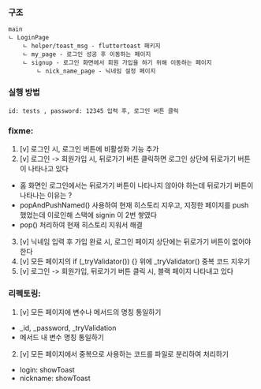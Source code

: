 ### 구조
    main
    ㄴ LoginPage
        ㄴ helper/toast_msg - fluttertoast 패키지
        ㄴ my_page - 로그인 성공 후 이동하는 페이지
        ㄴ signup - 로그인 화면에서 회원 가입을 하기 위해 이동하는 페이지
            ㄴ nick_name_page - 닉네임 설정 페이지

### 실행 방법
    id: tests , password: 12345 입력 후, 로그인 버튼 클릭

### fixme:
1. [v] 로그인 시, 로그인 버튼에 비활성화 기능 추가
2. [v] 로그인 -> 회원가입 시, 뒤로가기 버튼 클릭하면 로그인 상단에 뒤로가기 버튼이 나타나고 있다
 - 홈 화면인 로그인에서는 뒤로가기 버튼이 나타나지 않아야 하는데 뒤로가기 버튼이 나타나는 이유는 ? 
 - popAndPushNamed() 사용하여 현재 히스토리 지우고, 지정한 페이지를 push 했었는데 이로인해 스택에 signin 이 2번 쌓였다
 - pop() 처리하여 현재 히스토리 지워서 해결

3. [v] 닉네임 입력 후 가입 완료 시, 로그인 페이지 상단에는 뒤로가기 버튼이 없어야 한다
4. [v] 모든 페이지의 if (_tryValidator()) {} 위에 _tryValidator() 중복 코드 지우기
5. [v] 로그인 -> 회원가입, 뒤로가기 버튼 클릭 시, 블랙 페이지 나타내고 있다

### 리펙토링:
1. [v] 모든 페이지에 변수나 메서드의 명칭 통일하기
 - _id, _password, _tryValidation 
 - 메서드 내 변수 명칭 통일하기
2. [v] 모든 페이지에서 중복으로 사용하는 코드를 파일로 분리하여 처리하기
 - login: showToast
 - nickname: showToast
